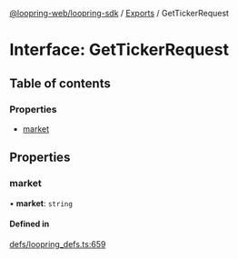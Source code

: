[@loopring-web/loopring-sdk](../README.md) / [Exports](../modules.md) / GetTickerRequest

# Interface: GetTickerRequest

## Table of contents

### Properties

- [market](GetTickerRequest.md#market)

## Properties

### market

• **market**: `string`

#### Defined in

[defs/loopring_defs.ts:659](https://github.com/Loopring/loopring_sdk/blob/cd42b57/src/defs/loopring_defs.ts#L659)
